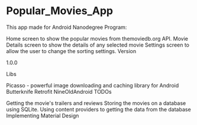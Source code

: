 # Popular_Movies_App
This app made for Android Nanodegree Program:

Home screen to show the popular movies from themoviedb.org API.
Movie Details screen to show the details of any selected movie
Settings screen to allow the user to change the sorting settings.
Version

1.0.0

Libs

Picasso - powerful image downloading and caching library for Android
Butterknife
Retrofit
NineOldAndroid
TODOs

Getting the movie's trailers and reviews
Storing the movies on a database using SQLite.
Using content providers to getting the data from the database
Implementing Material Design
